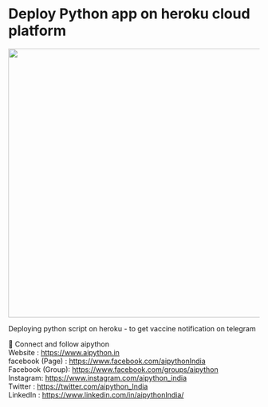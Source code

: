 # Deploy Python app on heroku cloud platform
<img src="https://github.com/aipythonIndia/Deploy-python-on-heroku/blob/main/Deploy-python-app.png" width="540">

 Deploying python script on heroku - to get vaccine notification on telegram<br>
 
 🤝 Connect and follow aipython<br>
Website  : https://www.aipython.in<br>
facebook (Page) : https://www.facebook.com/aipythonIndia<br>
Facebook (Group): https://www.facebook.com/groups/aipython<br>
Instagram: https://www.instagram.com/aipython_india<br>
Twitter  : https://twitter.com/aipython_India<br>
LinkedIn : https://www.linkedin.com/in/aipythonIndia/<br>
